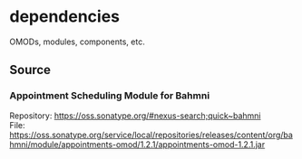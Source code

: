 # dependencies
OMODs, modules, components, etc.

## Source  

### Appointment Scheduling Module for Bahmni  
Repository: https://oss.sonatype.org/#nexus-search;quick~bahmni  
File: https://oss.sonatype.org/service/local/repositories/releases/content/org/bahmni/module/appointments-omod/1.2.1/appointments-omod-1.2.1.jar  
